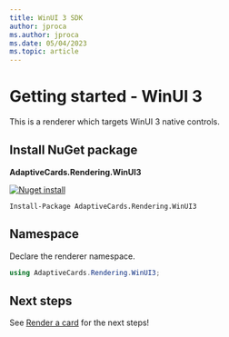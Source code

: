 ```yaml
---
title: WinUI 3 SDK
author: jproca
ms.author: jproca
ms.date: 05/04/2023
ms.topic: article
---
```


# Getting started - WinUI 3

This is a renderer which targets WinUI 3 native controls.

## Install NuGet package

**AdaptiveCards.Rendering.WinUI3**

[![Nuget install](https://img.shields.io/nuget/vpre/AdaptiveCards.Rendering.Winui3.svg)](https://www.nuget.org/packages/AdaptiveCards.Rendering.Winui3)

```console
Install-Package AdaptiveCards.Rendering.WinUI3
```

## Namespace

Declare the renderer namespace.

```csharp
using AdaptiveCards.Rendering.WinUI3;
```

## Next steps

See [Render a card](render-a-card.md) for the next steps!